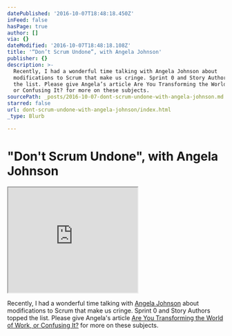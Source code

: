 ```yaml
---
datePublished: '2016-10-07T18:48:18.450Z'
inFeed: false
hasPage: true
author: []
via: {}
dateModified: '2016-10-07T18:48:18.108Z'
title: '“Don’t Scrum Undone”, with Angela Johnson'
publisher: {}
description: >-
  Recently, I had a wonderful time talking with Angela Johnson about
  modifications to Scrum that make us cringe. Sprint 0 and Story Authors topped
  the list. Please give Angela’s article Are You Transforming the World of Work,
  or Confusing It? for more on these subjects.
sourcePath: _posts/2016-10-07-dont-scrum-undone-with-angela-johnson.md
starred: false
url: dont-scrum-undone-with-angela-johnson/index.html
_type: Blurb

---
```

# "Don't Scrum Undone", with Angela Johnson

<iframe src="https://the-grid.github.io/ed-userhtml/?g=eJxlkEtuwzAMRK8iaO_QaFovijhXCfRhYiIUaUgyXPf0lZOduxvOI4YDXuieXUJT6sY4Wq85Yv42ooLWlBxGCzDVxF_dzG7DfGLyZZNT0ASYPEbAmYpGBIpwHs795zDAhPSYKnz0PawU6wRDU3XChFCqk-hy7BIJgVtqO_RTQbTxJXlxxLBheZH94k7mjKwu7lL05mJLpLJPkTKGSirgXXiuLba5XXBhQqh5QbDmXWW0rYs1rzKjHXZdQlZmksdoRa0xjlnX-8LcAKKYFf2T6tFN-nu09N9OOTjXC7y_fP0DWtyFNw" height="244" style=""></iframe>

Recently, I had a wonderful time talking with [Angela Johnson][0] about modifications to Scrum that make us cringe. Sprint 0 and Story Authors topped the list. Please give Angela's article [Are You Transforming the World of Work, or Confusing It?][1] for more on these subjects.

[0]: http://collaborativeleadershipteam.com/
[1]: http://collaborativeleadershipteam.com/are-you-transforming-the-world-of-work-or-confusing-it/
